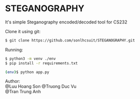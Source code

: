 # STEGANOGRAPHY

It's simple Steganography encoded/decoded tool for CS232

Clone it using git:
```sh
$ git clone https://github.com/sonlhcsuit/STEGANOGRAPHY.git
```
Running:
```sh
$ python3 -m venv ./env
$ pip install -r requirements.txt
```

```sh
(env)$ python app.py
```
Author:   
@Luu Hoang Son
@Truong Duc Vu  
@Tran Trung Anh   

